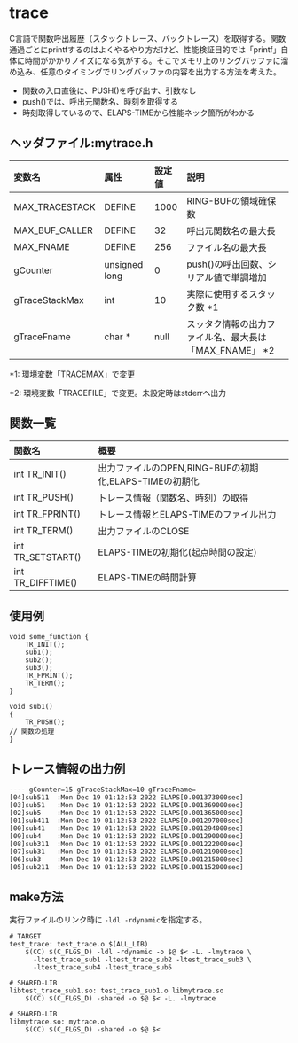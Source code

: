 # trace
 C言語で関数呼出履歴（スタックトレース、バックトレース）を取得する。関数通過ごとにprintfするのはよくやるやり方だけど、性能検証目的では「printf」自体に時間がかかりノイズになる気がする。そこでメモリ上のリングバッファに溜め込み、任意のタイミングでリングバッファの内容を出力する方法を考えた。

- 関数の入口直後に、PUSH()を呼び出す、引数なし
- push()では、呼出元関数名、時刻を取得する
- 時刻取得しているので、ELAPS-TIMEから性能ネック箇所がわかる

## ヘッダファイル:mytrace.h

| 変数名 | 属性 | 設定値 | 説明 |
| :--- | :---| :--- | :--- |
| MAX_TRACESTACK | DEFINE | 1000 | RING-BUFの領域確保数 |
| MAX_BUF_CALLER | DEFINE | 32 | 呼出元関数名の最大長 |
| MAX_FNAME | DEFINE | 256 | ファイル名の最大長 |
| gCounter | unsigned long | 0 | push()の呼出回数、シリアル値で単調増加 |
| gTraceStackMax | int | 10 | 実際に使用するスタック数 *1 |
| gTraceFname | char * | null | スッタク情報の出力ファイル名、最大長は「MAX_FNAME」 *2 |

*1: 環境変数「TRACEMAX」で変更

*2: 環境変数「TRACEFILE」で変更。未設定時はstderrへ出力

## 関数一覧

| 関数名 | 概要 |
| :--- | :---|
| int TR_INIT() | 出力ファイルのOPEN,RING-BUFの初期化,ELAPS-TIMEの初期化 |
| int TR_PUSH() | トレース情報（関数名、時刻）の取得 |
| int TR_FPRINT() | トレース情報とELAPS-TIMEのファイル出力 |
| int TR_TERM() | 出力ファイルのCLOSE |
| int TR_SETSTART() | ELAPS-TIMEの初期化(起点時間の設定) |
| int TR_DIFFTIME() | ELAPS-TIMEの時間計算 |

## 使用例
```
void some_function {
	TR_INIT();
	sub1();	
	sub2();	
	sub3();	
	TR_FPRINT();
	TR_TERM();
}

void sub1()
{
	TR_PUSH();
// 関数の処理
}
```
## トレース情報の出力例
```
---- gCounter=15 gTraceStackMax=10 gTraceFname=
[04]sub511  :Mon Dec 19 01:12:53 2022 ELAPS[0.001373000sec]
[03]sub51   :Mon Dec 19 01:12:53 2022 ELAPS[0.001369000sec]
[02]sub5    :Mon Dec 19 01:12:53 2022 ELAPS[0.001365000sec]
[01]sub411  :Mon Dec 19 01:12:53 2022 ELAPS[0.001297000sec]
[00]sub41   :Mon Dec 19 01:12:53 2022 ELAPS[0.001294000sec]
[09]sub4    :Mon Dec 19 01:12:53 2022 ELAPS[0.001290000sec]
[08]sub311  :Mon Dec 19 01:12:53 2022 ELAPS[0.001222000sec]
[07]sub31   :Mon Dec 19 01:12:53 2022 ELAPS[0.001219000sec]
[06]sub3    :Mon Dec 19 01:12:53 2022 ELAPS[0.001215000sec]
[05]sub211  :Mon Dec 19 01:12:53 2022 ELAPS[0.001152000sec]
```



## make方法
 実行ファイルのリンク時に `-ldl -rdynamic`を指定する。

```
# TARGET
test_trace: test_trace.o $(ALL_LIB)
	$(CC) $(C_FLGS_D) -ldl -rdynamic -o $@ $< -L. -lmytrace \
	  -ltest_trace_sub1 -ltest_trace_sub2 -ltest_trace_sub3 \
	  -ltest_trace_sub4 -ltest_trace_sub5

# SHARED-LIB
libtest_trace_sub1.so: test_trace_sub1.o libmytrace.so
	$(CC) $(C_FLGS_D) -shared -o $@ $< -L. -lmytrace

# SHARED-LIB
libmytrace.so: mytrace.o
	$(CC) $(C_FLGS_D) -shared -o $@ $< 
```


